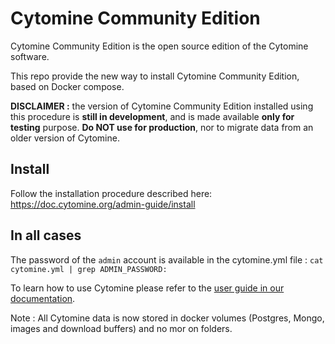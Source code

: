 # Cytomine Community Edition 

Cytomine Community Edition is the open source edition of the Cytomine software.

This repo provide the new way to install Cytomine Community Edition, based on Docker compose.

**DISCLAIMER :** the version of Cytomine Community Edition installed using this procedure is **still in development**, and is made available **only for testing** purpose. **Do NOT use for production**, nor to migrate data from an older version of Cytomine.

## Install

Follow the installation procedure described here:
https://doc.cytomine.org/admin-guide/install

## In all cases

The password of the `admin` account is available in the cytomine.yml file : `cat cytomine.yml | grep ADMIN_PASSWORD:`

To learn how to use Cytomine please refer to the [user guide in our documentation](https://doc.cytomine.org/user-guide/).

Note : All Cytomine data is now stored in docker volumes (Postgres, Mongo, images and download buffers) and no mor on folders.
